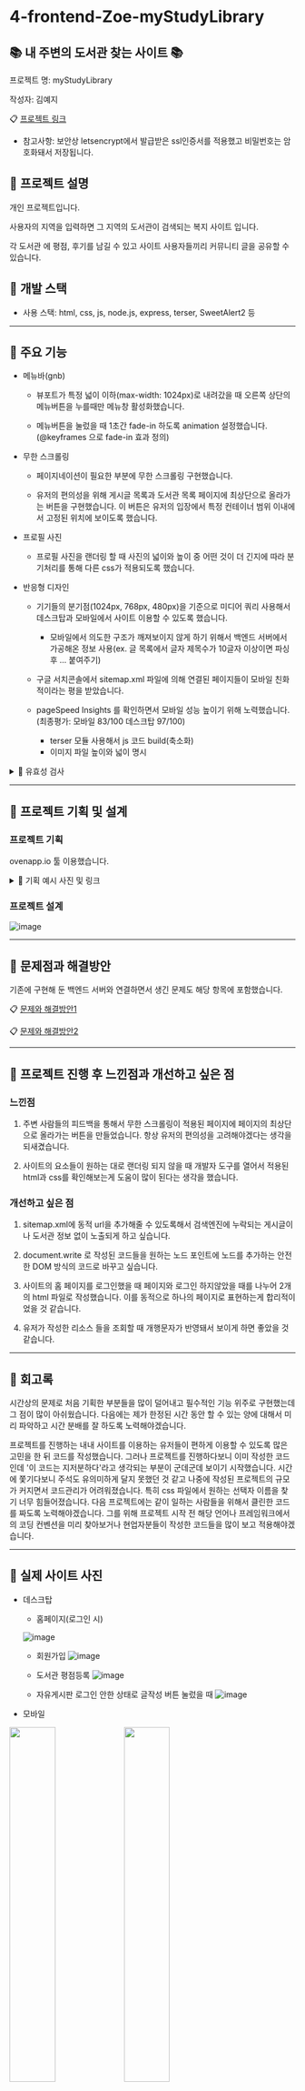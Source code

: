# 4-frontend-Zoe-myStudyLibrary

## :books: 내 주변의 도서관 찾는 사이트 :books:

프로젝트 명: myStudyLibrary

작성자: 김예지

:clipboard: [프로젝트 링크](https://mystudylibrary.pe.kr)

* 참고사항: 보안상 letsencrypt에서 발급받은 ssl인증서를 적용했고 비밀번호는 암호화돼서 저장됩니다.


## :pushpin: 프로젝트 설명

개인 프로젝트입니다.

사용자의 지역을 입력하면 그 지역의 도서관이 검색되는 복지 사이트 입니다.

각 도서관 에 평점, 후기를 남길 수 있고 사이트 사용자들끼리 커뮤니티 글을 공유할 수 있습니다.


## 📕 개발 스택

* 사용 스택: html, css, js, node.js, express, terser, SweetAlert2 등


-------------------------------------------

## :orange_book: 주요 기능

* 메뉴바(gnb)

    * 뷰포트가 특정 넓이 이하(max-width: 1024px)로 내려갔을 때 오른쪽 상단의 메뉴버튼을 누를때만 메뉴창 활성화했습니다.
    
    * 메뉴버튼을 눌렀을 때 1초간 fade-in 하도록 animation 설정했습니다. (@keyframes 으로 fade-in 효과 정의)

* 무한 스크롤링
    
    * 페이지네이션이 필요한 부분에 무한 스크롤링 구현했습니다. 
    
    * 유저의 편의성을 위해 게시글 목록과 도서관 목록 페이지에 최상단으로 올라가는 버튼을 구현했습니다. 이 버튼은 유저의 입장에서 특정 컨테이너 범위 이내에서 고정된 위치에 보이도록 했습니다.

* 프로필 사진
    
    * 프로필 사진을 랜더링 할 때 사진의 넓이와 높이 중 어떤 것이 더 긴지에 따라 분기처리를 통해 다른 css가 적용되도록 했습니다.


* 반응형 디자인
    
    * 기기들의 분기점(1024px, 768px, 480px)을 기준으로 미디어 쿼리 사용해서 데스크탑과 모바일에서 사이트 이용할 수 있도록 했습니다.
        * 모바일에서 의도한 구조가 깨져보이지 않게 하기 위해서 백엔드 서버에서 가공해온 정보 사용(ex. 글 목록에서 글자 제목수가 10글자 이상이면 파싱 후 ... 붙여주기) 
    
    * 구글 서치콘솔에서 sitemap.xml 파일에 의해 연결된 페이지들이 모바일 친화적이라는 평을 받았습니다.
    
    * pageSpeed Insights 를 확인하면서 모바일 성능 높이기 위해 노력했습니다. (최종평가: 모바일 83/100 데스크탑 97/100)
        * terser 모듈 사용해서 js 코드 build(축소화)
        * 이미지 파일 높이와 넓이 명시       

<details>
    <summary> 🧷 유효성 검사 </summary>
    
* 필요한 경우 setCustomValidity 메서드를 사용해서 요소의 유효성 설정    
    
* 회원가입 이용약관 페이지에서 약관을 읽지 않을 시 '약관동의' 체크박스에 체크되지 않도록 함
    
* 회원가입, 유저 정보 수정 시 백엔드 서버에 요청하지 않고도 유효성 검사 해줄 수 있는 부분 유효성 체크        
    * 입력 전 툴팁 아이콘에 커서를 올리면 유효조건 체크 가능
    * 입력 시 정규표현식으로 입력값의 형식과 글자수 체크
    * 입력창의 배경을 분기처리해서 입력한 값이 유효한지 유효하지 않은지 가시적으로 구분 가능하도록 함
    
* 게시판 글,댓글, 도서관 후기 작성 및 수정 시 글자수 체크
* 게시글 해시태그 유효조건 툴팁을 통해 미리 확인 가능하고 입력 후 유효하지 않을 시 구체적으로 어떤 부분이 유효하지 않은지 알림 뜨도록 함
    * 조건1. 첫글자가 #이어야 유효
    * 조건2. #을 구분자로 파싱했을 때 배열 길이가 5개 이하여야 유효
    * 조건3. 하나의 배열 요소당 2~8글자 사이의 한국어로만 이루어져야만 유효
 
<!-- summary 아래 한칸 공백 두고 내용 삽입 -->

</details>

------------------------------------

## :ledger: 프로젝트 기획 및 설계
    
### 프로젝트 기획

ovenapp.io 툴 이용했습니다.  




<details>
    <summary> 🧷 기획 예시 사진 및 링크 </summary>
    <br>

* 예시 이미지
![image](https://user-images.githubusercontent.com/98700133/173318356-b076ce39-37cf-4abc-8ea7-c76c7eecfb4f.png)

1. :clipboard: [기획 링크](https://ovenapp.io/view/sM4TbEvWMLijyHLw5oZIhUubP99mgGUD/gHdLH)
2. 왼쪽 하단의 '메모 표시'를 누르면 각 페이지와 기능에 대한 설명을 볼 수 있습니다.
3. 화살표를 누르거나 '페이지 목록'을 누르면 다른 페이지로 넘어갈 수 있습니다.
4. '링크 영역 표시'를 누르면 누를 수 있는 영역을 확인할 수 있습니다.

* 해당 프로젝트를 진행하면서 초반 기획과 달라진 부분들이 꽤 있으니 참고 바랍니다.

<!-- summary 아래 한칸 공백 두고 내용 삽입 -->

</details>

### 프로젝트 설계

![image](https://user-images.githubusercontent.com/98700133/173525786-726ad8f8-07ef-42e5-bc50-8012911aca4d.png)



--------------------
## :green_book: 문제점과 해결방안

기존에 구현해 둔 백엔드 서버와 연결하면서 생긴 문제도 해당 항목에 포함했습니다.

 :clipboard: [문제와 해결방안1](https://www.notion.so/myStudyLibrary-1-ce02d0c21c894e679ef855a4ad6b17aa)
 
 :clipboard: [문제와 해결방안2](https://www.notion.so/myStudyLibrary-2-f347d23512254d15a90abf3f47675e26)
 
 
-----------------------------
## 💭 프로젝트 진행 후 느낀점과 개선하고 싶은 점
### 느낀점

1. 주변 사람들의 피드백을 통해서 무한 스크롤링이 적용된 페이지에 페이지의 최상단으로 올라가는 버튼을 만들었습니다. 항상 유저의 편의성을 고려해야겠다는 생각을 되새겼습니다.

2. 사이트의 요소들이 원하는 대로 랜더링 되지 않을 때 개발자 도구를 열어서 적용된 html과 css를 확인해보는게 도움이 많이 된다는 생각을 했습니다.


### 개선하고 싶은 점

1. sitemap.xml에 동적 url을 추가해줄 수 있도록해서 검색엔진에 누락되는 게시글이나 도서관 정보 없이 노출되게 하고 싶습니다.

2. document.write 로 작성된 코드들을 원하는 노드 포인트에 노드를 추가하는 안전한 DOM 방식의 코드로 바꾸고 싶습니다.

3. 사이트의 홈 페이지를 로그인했을 때 페이지와 로그인 하지않았을 때를 나누어 2개의 html 파일로 작성했습니다. 이를 동적으로 하나의 페이지로 표현하는게 합리적이었을 것 같습니다.

4. 유저가 작성한 리소스 들을 조회할 때 개행문자가 반영돼서 보이게 하면 좋았을 것 같습니다.

------------------------------
## 📝 회고록


시간상의 문제로 처음 기획한 부분들을 많이 덜어내고 필수적인 기능 위주로 구현했는데 그 점이 많이 아쉬웠습니다. 다음에는 제가 한정된 시간 동안 할 수 있는 양에 대해서 미리 파악하고 시간 분배를 잘 하도록 노력해야겠습니다.


프로젝트를 진행하는 내내 사이트를 이용하는 유저들이 편하게 이용할 수 있도록 많은 고민을 한 뒤 코드를 작성했습니다. 그러나 프로젝트를 진행하다보니 이미 작성한 코드인데 '이 코드는 지저분하다'라고 생각되는 부분이 군데군데 보이기 시작했습니다. 시간에 쫓기다보니 주석도 유의미하게 달지 못했던 것 같고 나중에 작성된 프로젝트의 규모가 커지면서 코드관리가 어려워졌습니다. 특히 css 파일에서 원하는 선택자 이름을 찾기 너무 힘들어졌습니다. 다음 프로젝트에는 같이 일하는 사람들을 위해서 클린한 코드를 짜도록 노력해야겠습니다. 그를 위해 프로젝트 시작 전 해당 언어나 프레임워크에서의 코딩 컨벤션을 미리 찾아보거나 현업자분들이 작성한 코드들을 많이 보고 적용해야겠습니다.

------------------------
## 📘 실제 사이트 사진

* 데스크탑 
    * 홈페이지(로그인 시)
     
    ![image](https://user-images.githubusercontent.com/98700133/173558139-ebb55244-ba87-4940-8f99-cc7b87db5a27.png)
   

    * 회원가입
![image](https://user-images.githubusercontent.com/98700133/173557056-0c8db056-28ce-40bd-96c5-934a3dc1d41f.png)


    * 도서관 평점등록
![image](https://user-images.githubusercontent.com/98700133/173556571-32a8c660-eff9-4266-a008-936e9f6e1cb4.png)


    * 자유게시판 로그인 안한 상태로 글작성 버튼 눌렀을 때
![image](https://user-images.githubusercontent.com/98700133/173557989-2999d02b-3cf5-4253-a658-9ec6b0309619.png)



    
* 모바일


<img src="https://user-images.githubusercontent.com/98700133/173549341-62af3ea1-53f0-475c-87e6-08ea34d33ace.png" width="40%"><img src="https://user-images.githubusercontent.com/98700133/173549496-e3569812-515b-462a-88c0-bf8d642bd9d3.png" width="40%">
